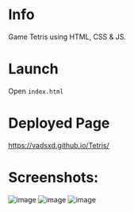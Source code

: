 # Info
Game Tetris using HTML, CSS & JS.

# Launch
Open <code>index.html</code>

# Deployed Page
https://vadsxd.github.io/Tetris/

# Screenshots:
![image](https://github.com/Vadsxd/Tetris/assets/71721490/54171bd2-e653-4ffb-ab4c-e5ccf0c9ead5)
![image](https://github.com/Vadsxd/Tetris/assets/71721490/701ea53f-711b-48c1-9048-9b3246c42de9)
![image](https://github.com/Vadsxd/Tetris/assets/71721490/7540b332-cbd3-41ba-ab13-eb7ede952cec)


